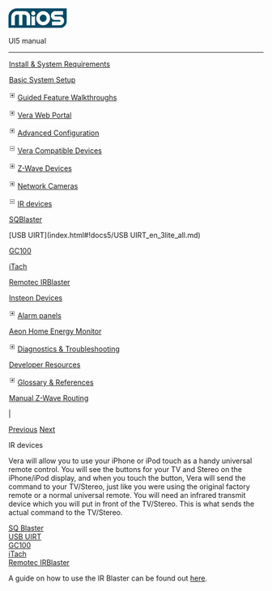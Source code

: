 ![](skins/mios/images/logo.png)

UI5 manual

  
---  
  
![](images/spacer.gif)[Install & System
Requirements](index.html#!docs5/installation_and_system_requirements_en_3lite_all.md)

![](images/spacer.gif)[Basic System Setup ](index.html#!docs5/getting_started_en_3lite_all.md)

![](skins/mios/images/plus.gif)[Guided Feature Walkthroughs
](features_en_3lite_all.html)

![](skins/mios/images/plus.gif)[Vera Web Portal](index.html#!docs5/web_portal_en_3lite_all.md)

![](skins/mios/images/plus.gif)[Advanced
Configuration](index.html#!docs5/advanced_configuration_en_3lite_all.md)

![](skins/mios/images/minus.gif)[Vera Compatible
Devices](index.html#!docs5/supported_hardware_en_3lite_all.md)

![](skins/mios/images/plus.gif)[Z-Wave Devices](index.html#!docs5/zwave_devices_en_3lite_all.md)

![](skins/mios/images/plus.gif)[Network Cameras](index.html#!docs5/ip_camera_en_3lite_all.md)

![](skins/mios/images/minus.gif)[IR devices](index.html#!docs5/infrared_en_3lite_all.md)

![](images/spacer.gif)[SQBlaster](index.html#!docs5/sqblaster_en_3lite_all.md)

![](images/spacer.gif)[USB UIRT](index.html#!docs5/USB UIRT_en_3lite_all.md)

![](images/spacer.gif)[GC100](index.html#!docs5/gc100_en_3lite_all.md)

![](images/spacer.gif)[iTach](index.html#!docs5/itach_en_3lite_all.md)

![](images/spacer.gif)[Remotec IRBlaster](index.html#!docs5/remotec_en_3lite_all.md)

![](images/spacer.gif)[Insteon Devices](index.html#!docs5/Insteon_en_3lite_all.md)

![](skins/mios/images/plus.gif)[Alarm panels](index.html#!docs5/alarm_en_3lite_all.md)

![](images/spacer.gif)[Aeon Home Energy Monitor](index.html#!docs5/aeon_en_3lite_all.md)

![](skins/mios/images/plus.gif)[Diagnostics &
Troubleshooting](index.html#!docs5/troubleshooting_en_3lite_all.md)

![](images/spacer.gif)[Developer Resources](index.html#!docs5/developers_en_3lite_all.md)

![](skins/mios/images/plus.gif)[Glossary &
References](index.html#!docs5/reference_en_3lite_all.md)

![](images/spacer.gif)[Manual Z-Wave Routing](index.html#!docs5/ManualRoute_en_3lite_all.md)

|

[Previous](index.html#!docs5/ip_camera_en_3lite_all.html) [Next](sqblaster_en_3lite_all.md)

IR devices

Vera will allow you to use your iPhone or iPod touch as a handy universal
remote control. You will see the buttons for your TV and Stereo on the
iPhone/iPod display, and when you touch the button, Vera will send the command
to your TV/Stereo, just like you were using the original factory remote or a
normal universal remote. You will need an infrared transmit device which you
will put in front of the TV/Stereo. This is what sends the actual command to
the TV/Stereo.  
  
[SQ Blaster](index.html#!docs5/sqblaster_en_all_all.md)  
[USB UIRT](index.html#!docs5/USB_en_all_all.md)  
[GC100](index.html#!docs5/gc100_en_all_all.md)  
[iTach](index.html#!docs5/itach_en_all_all.md)  
[Remotec IRBlaster](index.html#!docs5/remotec_en_all_all.md)  
  
A guide on how to use the IR Blaster can be found out
[here](http://wiki.micasaverde.com/index.php/IR_Blaster).

  


